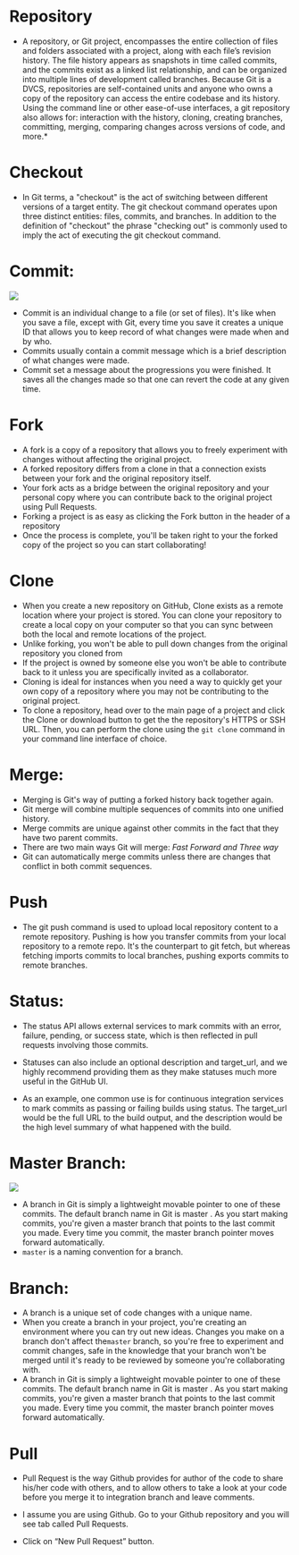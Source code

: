 # Repository

- A repository, or Git project, encompasses the entire collection of files and folders associated with a project, along with each file’s revision history. The file history appears as snapshots in time called commits, and the commits exist as a linked list relationship, and can be organized into multiple lines of development called branches. Because Git is a DVCS, repositories are self-contained units and anyone who owns a copy of the repository can access the entire codebase and its history. Using the command line or other ease-of-use interfaces, a git repository also allows for: interaction with the history, cloning, creating branches, committing, merging, comparing changes across versions of code, and more.*

# Checkout

- In Git terms, a "checkout" is the act of switching between different versions of a target entity. The git checkout command operates upon three distinct entities: files, commits, and branches. In addition to the definition of "checkout" the phrase "checking out" is commonly used to imply the act of executing the git checkout command.

# Commit:

![](https://user-images.githubusercontent.com/60896891/75190267-f0922880-571d-11ea-8edb-405d81305845.png)


- Commit is an individual change to a file (or set of files). It's like when you save a file, except with Git, every time you save it creates a unique ID that allows you to keep record of what changes were made when and by who.
- Commits usually contain a commit message which is a brief description of what changes were made.
- Commit set a message about the progressions you were finished. It saves all the changes made so that one can revert the code at any given time.


# Fork

- A fork is a copy of a repository that allows you to freely experiment with changes without affecting the original project.
- A forked repository differs from a clone in that a connection exists between your fork and the original repository itself.
- Your fork acts as a bridge between the original repository and your personal copy where you can contribute back to the original project using Pull Requests.
- Forking a project is as easy as clicking the Fork button in the header of a repository
- Once the process is complete, you'll be taken right to your the forked copy of the project so you can start collaborating!


# Clone
- When you create a new repository on GitHub, Clone exists as a remote location where your project is stored. You can clone your repository to create a local copy on your computer so that you can sync between both the local and remote locations of the project.
- Unlike forking, you won't be able to pull down changes from the original repository you cloned from
- If the project is owned by someone else you won't be able to contribute back to it unless you are specifically invited as a collaborator.
- Cloning is ideal for instances when you need a way to quickly get your own copy of a repository where you may not be contributing to the original project.
- To clone a repository, head over to the main page of a project and click the Clone or download button to get the the repository's HTTPS or SSH URL. Then, you can perform the clone using the `git clone` command in your command line interface of choice.


# Merge:
- Merging is Git's way of putting a forked history back together again.
- Git merge will combine multiple sequences of commits into one unified history. 
- Merge commits are unique against other commits in the fact that they have two parent commits.
- There are two main ways Git will merge: *Fast Forward and Three way*
- Git can automatically merge commits unless there are changes that conflict in both commit sequences.

# Push

-	The git push command is used to upload local repository content to a remote repository. Pushing is how you transfer commits from your local repository to a remote repo. It's the counterpart to git fetch, but whereas fetching imports commits to local branches, pushing exports commits to remote branches.



# Status:
- The status API allows external services to mark commits with an error, failure, pending, or success state, which is then reflected in pull requests involving those commits.

- Statuses can also include an optional description and target_url, and we highly recommend providing them as they make statuses much more useful in the GitHub UI.

- As an example, one common use is for continuous integration services to mark commits as passing or failing builds using status. The target_url would be the full URL to the build output, and the description would be the high level summary of what happened with the build.

# Master Branch:

![](https://user-images.githubusercontent.com/60896891/75201772-58a13880-5737-11ea-9d60-275aeeccb8a7.png)

- A branch in Git is simply a lightweight movable pointer to one of these commits. The default branch name in Git is master . As you start making commits, you're given a master branch that points to the last commit you made. Every time you commit, the master branch pointer moves forward automatically.
- `master` is a naming convention for a branch.

# Branch:

- A branch is a unique set of code changes with a unique name.
- When you create a branch in your project, you're creating an environment where you can try out new ideas. Changes you make on a branch don't affect the`master` branch, so you're free to experiment and commit changes, safe in the knowledge that your branch won't be merged until it's ready to be reviewed by someone you're collaborating with.
- A branch in Git is simply a lightweight movable pointer to one of these commits. The default branch name in Git is master . As you start making commits, you're given a master branch that points to the last commit you made. Every time you commit, the master branch pointer moves forward automatically.


# Pull
-	Pull Request is the way Github provides for author of the code to share his/her code with others, and to allow others to take a look at your code before you merge it to integration branch and leave comments. 

-	I assume you are using Github. Go to your Github repository and you will see tab called Pull Requests. 
 
-	Click on “New Pull Request” button.  
 







